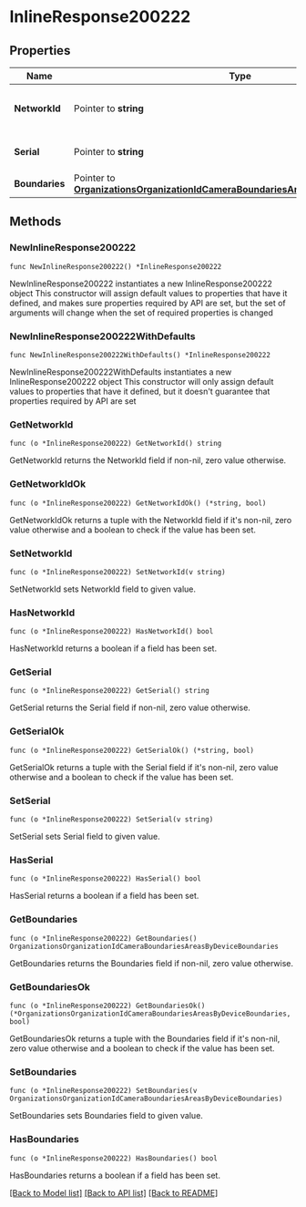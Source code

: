 # InlineResponse200222

## Properties

Name | Type | Description | Notes
------------ | ------------- | ------------- | -------------
**NetworkId** | Pointer to **string** | The network id of the camera | [optional] 
**Serial** | Pointer to **string** | The serial number of the camera | [optional] 
**Boundaries** | Pointer to [**OrganizationsOrganizationIdCameraBoundariesAreasByDeviceBoundaries**](OrganizationsOrganizationIdCameraBoundariesAreasByDeviceBoundaries.md) |  | [optional] 

## Methods

### NewInlineResponse200222

`func NewInlineResponse200222() *InlineResponse200222`

NewInlineResponse200222 instantiates a new InlineResponse200222 object
This constructor will assign default values to properties that have it defined,
and makes sure properties required by API are set, but the set of arguments
will change when the set of required properties is changed

### NewInlineResponse200222WithDefaults

`func NewInlineResponse200222WithDefaults() *InlineResponse200222`

NewInlineResponse200222WithDefaults instantiates a new InlineResponse200222 object
This constructor will only assign default values to properties that have it defined,
but it doesn't guarantee that properties required by API are set

### GetNetworkId

`func (o *InlineResponse200222) GetNetworkId() string`

GetNetworkId returns the NetworkId field if non-nil, zero value otherwise.

### GetNetworkIdOk

`func (o *InlineResponse200222) GetNetworkIdOk() (*string, bool)`

GetNetworkIdOk returns a tuple with the NetworkId field if it's non-nil, zero value otherwise
and a boolean to check if the value has been set.

### SetNetworkId

`func (o *InlineResponse200222) SetNetworkId(v string)`

SetNetworkId sets NetworkId field to given value.

### HasNetworkId

`func (o *InlineResponse200222) HasNetworkId() bool`

HasNetworkId returns a boolean if a field has been set.

### GetSerial

`func (o *InlineResponse200222) GetSerial() string`

GetSerial returns the Serial field if non-nil, zero value otherwise.

### GetSerialOk

`func (o *InlineResponse200222) GetSerialOk() (*string, bool)`

GetSerialOk returns a tuple with the Serial field if it's non-nil, zero value otherwise
and a boolean to check if the value has been set.

### SetSerial

`func (o *InlineResponse200222) SetSerial(v string)`

SetSerial sets Serial field to given value.

### HasSerial

`func (o *InlineResponse200222) HasSerial() bool`

HasSerial returns a boolean if a field has been set.

### GetBoundaries

`func (o *InlineResponse200222) GetBoundaries() OrganizationsOrganizationIdCameraBoundariesAreasByDeviceBoundaries`

GetBoundaries returns the Boundaries field if non-nil, zero value otherwise.

### GetBoundariesOk

`func (o *InlineResponse200222) GetBoundariesOk() (*OrganizationsOrganizationIdCameraBoundariesAreasByDeviceBoundaries, bool)`

GetBoundariesOk returns a tuple with the Boundaries field if it's non-nil, zero value otherwise
and a boolean to check if the value has been set.

### SetBoundaries

`func (o *InlineResponse200222) SetBoundaries(v OrganizationsOrganizationIdCameraBoundariesAreasByDeviceBoundaries)`

SetBoundaries sets Boundaries field to given value.

### HasBoundaries

`func (o *InlineResponse200222) HasBoundaries() bool`

HasBoundaries returns a boolean if a field has been set.


[[Back to Model list]](../README.md#documentation-for-models) [[Back to API list]](../README.md#documentation-for-api-endpoints) [[Back to README]](../README.md)


